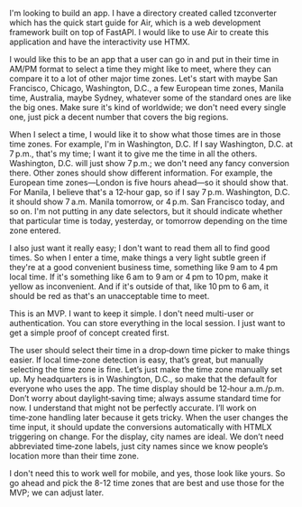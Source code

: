 I'm looking to build an app. I have a directory created called tzconverter which has the quick start guide for Air, which is a web development framework built on top of FastAPI. I would like to use Air to create this application and have the interactivity use HTMX.

I would like this to be an app that a user can go in and put in their time in AM/PM format to select a time they might like to meet, where they can compare it to a lot of other major time zones. Let's start with maybe San Francisco, Chicago, Washington, D.C., a few European time zones, Manila time, Australia, maybe Sydney, whatever some of the standard ones are like the big ones. Make sure it's kind of worldwide; we don't need every single one, just pick a decent number that covers the big regions.

When I select a time, I would like it to show what those times are in those time zones. For example, I'm in Washington, D.C. If I say Washington, D.C. at 7 p.m., that's my time; I want it to give me the time in all the others. Washington, D.C. will just show 7 p.m.; we don't need any fancy conversion there. Other zones should show different information. For example, the European time zones—London is five hours ahead—so it should show that. For Manila, I believe that's a 12‑hour gap, so if I say 7 p.m. Washington, D.C. it should show 7 a.m. Manila tomorrow, or 4 p.m. San Francisco today, and so on. I'm not putting in any date selectors, but it should indicate whether that particular time is today, yesterday, or tomorrow depending on the time zone entered.

I also just want it really easy; I don't want to read them all to find good times. So when I enter a time, make things a very light subtle green if they're at a good convenient business time, something like 9 am to 4 pm local time. If it's something like 6 am to 9 am or 4 pm to 10 pm, make it yellow as inconvenient. And if it's outside of that, like 10 pm to 6 am, it should be red as that's an unacceptable time to meet.

This is an MVP. I want to keep it simple. I don't need multi-user or authentication. You can store everything in the local session. I just want to get a simple proof of concept created first.

The user should select their time in a drop‑down time picker to make things easier. If local time‑zone detection is easy, that’s great, but manually selecting the time zone is fine. Let’s just make the time zone manually set up. My headquarters is in Washington, D.C., so make that the default for everyone who uses the app. The time display should be 12‑hour a.m./p.m. Don’t worry about daylight‑saving time; always assume standard time for now. I understand that might not be perfectly accurate. I’ll work on time‑zone handling later because it gets tricky. When the user changes the time input, it should update the conversions automatically with HTMLX triggering on change. For the display, city names are ideal. We don’t need abbreviated time‑zone labels, just city names since we know people’s location more than their time zone.

I don't need this to work well for mobile, and yes, those look like yours. So go ahead and pick the 8-12 time zones that are best and use those for the MVP; we can adjust later.